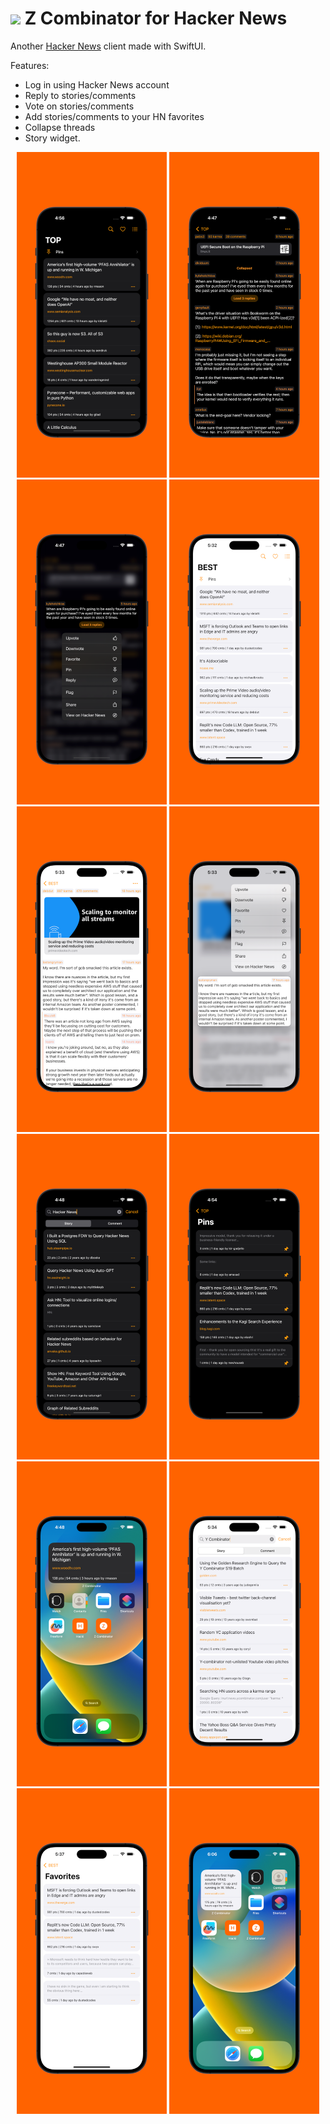 # <img width="64" src="https://user-images.githubusercontent.com/7277662/183237692-5e8ff802-f2ce-4f5c-92fe-d4899b98d1c7.png"> Z Combinator for Hacker News

Another [Hacker News](https://news.ycombinator.com/) client made with SwiftUI.

Features:
- Log in using Hacker News account
- Reply to stories/comments
- Vote on stories/comments
- Add stories/comments to your HN favorites
- Collapse threads
- Story widget.

<p align="center">
  <img width="240" alt="01" src="Resources/Screenshots/iphone-1.png">
  <img width="240" alt="03" src="Resources/Screenshots/iphone-2.png">
  <img width="240" alt="04" src="Resources/Screenshots/iphone-3.png">

  <img width="240" alt="01" src="Resources/Screenshots/extra2-1.png">
  <img width="240" alt="03" src="Resources/Screenshots/extra2-2.png">
  <img width="240" alt="04" src="Resources/Screenshots/extra2-3.png">

  <img width="240" alt="01" src="Resources/Screenshots/iphone-4.png">
  <img width="240" alt="03" src="Resources/Screenshots/iphone-5.png">
  <img width="240" alt="04" src="Resources/Screenshots/iphone-6.png">

  <img width="240" alt="01" src="Resources/Screenshots/extra2-4.png">
  <img width="240" alt="03" src="Resources/Screenshots/extra2-5.png">
  <img width="240" alt="04" src="Resources/Screenshots/extra2-6.png">
</p>


